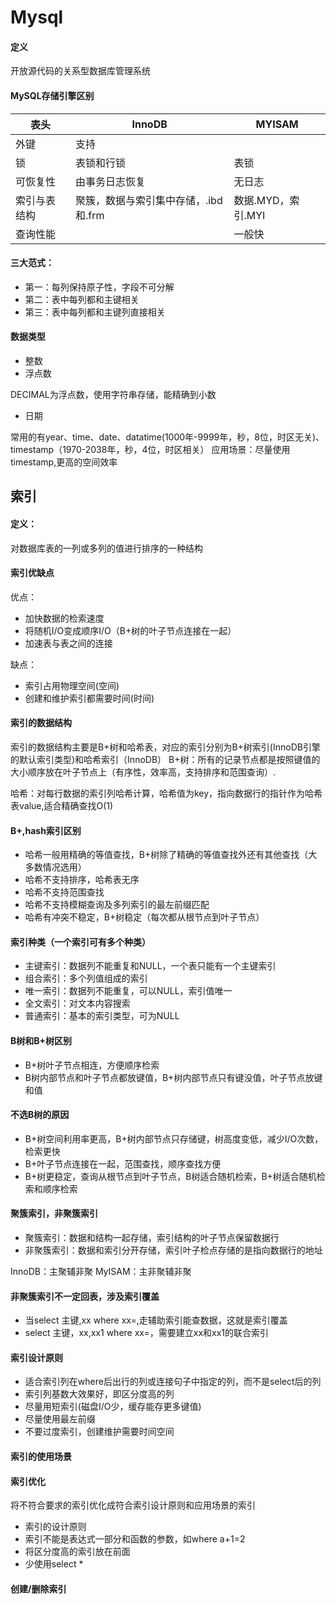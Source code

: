 # Mysql
#### 定义
开放源代码的关系型数据库管理系统
#### MySQL存储引擎区别
|  表头   | InnoDB  | MYISAM  |
|  ----  | ----  |----  |
| 外键    | 支持| |
| 锁  | 表锁和行锁 |表锁|
| 可恢复性  | 由事务日志恢复 |无日志 |
| 索引与表结构  | 聚簇，数据与索引集中存储，.ibd和.frm | 数据.MYD，索引.MYI|
| 查询性能  |  |一般快 |
#### 三大范式：
- 第一：每列保持原子性，字段不可分解
- 第二：表中每列都和主键相关
- 第三：表中每列都和主键列直接相关

#### 数据类型
- 整数
- 浮点数

DECIMAL为浮点数，使用字符串存储，能精确到小数
- 日期

常用的有year、time、date、datatime(1000年-9999年，秒，8位，时区无关)、timestamp（1970-2038年，秒，4位，时区相关）
应用场景：尽量使用timestamp,更高的空间效率
## 索引
#### 定义：
对数据库表的一列或多列的值进行排序的一种结构
#### 索引优缺点
优点：
- 加快数据的检索速度
- 将随机I/O变成顺序I/O（B+树的叶子节点连接在一起）
- 加速表与表之间的连接

缺点：
- 索引占用物理空间(空间)
- 创建和维护索引都需要时间(时间)
#### 索引的数据结构
索引的数据结构主要是B+树和哈希表，对应的索引分别为B+树索引(InnoDB引擎的默认索引类型)和哈希索引（InnoDB）
B+树：所有的记录节点都是按照键值的大小顺序放在叶子节点上（有序性，效率高，支持排序和范围查询）.

哈希：对每行数据的索引列哈希计算，哈希值为key，指向数据行的指针作为哈希表value,适合精确查找O(1)
#### B+,hash索引区别
- 哈希一般用精确的等值查找，B+树除了精确的等值查找外还有其他查找（大多数情况选用）
- 哈希不支持排序，哈希表无序
- 哈希不支持范围查找
- 哈希不支持模糊查询及多列索引的最左前缀匹配
- 哈希有冲突不稳定，B+树稳定（每次都从根节点到叶子节点）
#### 索引种类（一个索引可有多个种类）
- 主键索引：数据列不能重复和NULL，一个表只能有一个主键索引
- 组合索引：多个列值组成的索引
- 唯一索引：数据列不能重复，可以NULL，索引值唯一
- 全文索引：对文本内容搜索
- 普通索引：基本的索引类型，可为NULL
#### B树和B+树区别
- B+树叶子节点相连，方便顺序检索
- B树内部节点和叶子节点都放键值，B+树内部节点只有键没值，叶子节点放键和值
#### 不选B树的原因
- B+树空间利用率更高，B+树内部节点只存储键，树高度变低，减少I/O次数，检索更快
- B+叶子节点连接在一起，范围查找，顺序查找方便
- B+树更稳定，查询从根节点到叶子节点，B树适合随机检索，B+树适合随机检索和顺序检索
#### 聚簇索引，非聚簇索引
- 聚簇索引：数据和结构一起存储，索引结构的叶子节点保留数据行
- 非聚簇索引：数据和索引分开存储，索引叶子检点存储的是指向数据行的地址

InnoDB：主聚辅非聚
MyISAM：主非聚辅非聚
#### 非聚簇索引不一定回表，涉及索引覆盖
- 当select 主键,xx where xx=,走辅助索引能查数据，这就是索引覆盖
- select 主键，xx,xx1 where xx=，需要建立xx和xx1的联合索引
#### 索引设计原则
- 适合索引列在where后出行的列或连接句子中指定的列，而不是select后的列
- 索引列基数大效果好，即区分度高的列
- 尽量用短索引(磁盘I/O少，缓存能存更多键值)
- 尽量使用最左前缀
- 不要过度索引，创建维护需要时间空间
#### 索引的使用场景
#### 索引优化
将不符合要求的索引优化成符合索引设计原则和应用场景的索引
- 索引的设计原则
- 索引不能是表达式一部分和函数的参数，如where a+1=2
- 将区分度高的索引放在前面
- 少使用select *
#### 创建/删除索引


